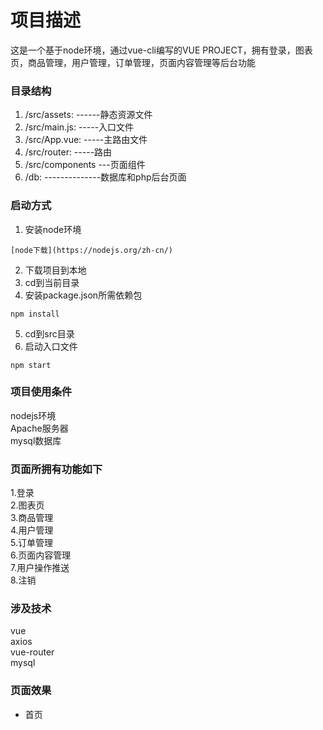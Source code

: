# 项目描述
这是一个基于node环境，通过vue-cli编写的VUE PROJECT，拥有登录，图表页，商品管理，用户管理，订单管理，页面内容管理等后台功能

### 目录结构
1. /src/assets: ------静态资源文件 <br>
2. /src/main.js: -----入口文件 <br>
3. /src/App.vue: -----主路由文件 <br>
4. /src/router:  -----路由 <br>
5. /src/components ---页面组件 <br>
6. /db: --------------数据库和php后台页面 <br>

### 启动方式
1. 安装node环境  <br>
```
[node下载](https://nodejs.org/zh-cn/)
```
2. 下载项目到本地 <br>
3. cd到当前目录 <br>
4. 安装package.json所需依赖包
```
npm install
```
5. cd到src目录 <br>
6. 启动入口文件
```
npm start
```
### 项目使用条件
 nodejs环境 <br>
 Apache服务器 <br>
 mysql数据库 <br>
### 页面所拥有功能如下
1.登录 <br>
2.图表页 <br>
3.商品管理 <br>
4.用户管理 <br>
5.订单管理 <br>
6.页面内容管理 <br>
7.用户操作推送 <br>
8.注销
### 涉及技术
vue <br>
axios <br>
vue-router <br>
mysql
### 页面效果
* 首页 
